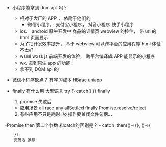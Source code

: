 - 小程序能拿到 dom api 吗？

  - 相对于大厂的 APP ， 依附于他们的
    - 微信小程序， 支付宝小程序， 抖音小程序 快手小程序
  - ios、 android 原生开发中 商品的详情页
    webview 的控件， 带 url 的 html 页面显示
  - 为了把开发效率提升， 基于 webview 可以跨平台的应用程序
    html 体验不太好
  - wsml wxss js 前端开发的体验， 跨平台编译成 APP 能显示的小程序
  - wx. 拿到原生 app 的功能
  - 拿不到 DOM api 的

- 微信小程序缺点？
  有学习成本
  HBase uniapp

- finally 有什么用
  大型语言 try {} catch() {} finally
  1. promise 失败后
  - 应用场景
    all race any allSettled finally
    Promise.resolve/reject
  2. 有些应用不只是耗时
     i/o 操作要关闭文件句柄...  

-Promise then 第二个参数 和catch的区别是？
    - catch
        .then(()=>{}, ()=>{
        
        })
        更简洁 推荐 
